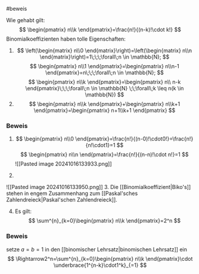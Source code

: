 #beweis 

Wie gehabt gilt:
$$
\begin{pmatrix}
n\\k
\end{pmatrix}=\frac{n!}{(n-k)!\cdot k!}
$$
Binomialkoeffizienten haben tolle Eigenschaften:
1. $$
\left(\begin{matrix}
n\\0
\end{matrix}\right)=\left(\begin{matrix}
n\\n
\end{matrix}\right)=1\;\;\;\forall\;n \in \mathbb{N};
$$$$
\begin{pmatrix}
n\\1
\end{pmatrix}=\begin{pmatrix}
n\\n-1
\end{pmatrix}=n\;\;\;\forall\;n \in \mathbb{N};
$$
$$
\begin{pmatrix}
n\\k 
\end{pmatrix}=\begin{pmatrix}
n\\ n-k
\end{pmatrix}\;\;\;\forall\;n \in \mathbb{N} \;\;\forall\;k \leq n(k \in \mathbb{N}) 
$$
2. $$
\begin{pmatrix}
n\\k
\end{pmatrix}+\begin{pmatrix}
n\\k+1
\end{pmatrix}=\begin{pmatrix}
n+1\\k+1
\end{pmatrix}
$$
### Beweis
1. $$
\begin{pmatrix}
n\\0
\end{pmatrix}=\frac{n!}{(n-0)!\cdot0!}=\frac{n!}{n!\cdot1}=1
$$$$
\begin{pmatrix}
n\\n
\end{pmatrix}=\frac{n!}{(n-n)!\cdot n!}=1
$$
![[Pasted image 20241016133933.png]]

2. 
![[Pasted image 20241016133950.png]]
3. Die [[Binomialkoeffizient|Biko's]] stehen in engem Zusammenhang zum [[Paskal'sches Zahlendreieck|Paskal'schen Zahlendreieck]].

4. Es gilt:$$
\sum^{n}_{k=0}\begin{pmatrix}
n\\k
\end{pmatrix}=2^n
$$
### Beweis
setze $a=b=1$ in den [[binomischer Lehrsatz|binomischen Lehrsatz]] ein $$
\Rightarrow2^n=\sum^{n}_{k=0}\begin{pmatrix}
n\\k
\end{pmatrix}\cdot \underbrace{1^{n-k}\cdot1^k}_{=1}
$$
